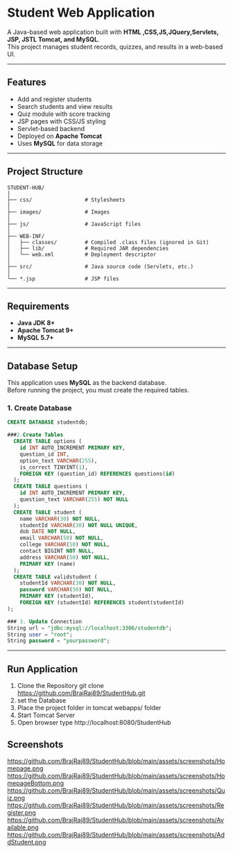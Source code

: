 # Student Web Application
A  Java-based web application built with **HTML ,CSS,JS,JQuery,Servlets, JSP, JSTL Tomcat, and MySQL**.  
This project manages student records, quizzes, and results in a web-based UI.

---
## Features
- Add and register students
- Search students and view results
- Quiz module with score tracking
- JSP pages with CSS/JS styling
- Servlet-based backend
- Deployed on **Apache Tomcat**
- Uses **MySQL** for data storage

---
##  Project Structure
```
STUDENT-HUB/
│
├── css/                 # Stylesheets
│
├── images/              # Images
│
├── js/                  # JavaScript files
│
├── WEB-INF/
│   ├── classes/         # Compiled .class files (ignored in Git)
│   ├── lib/             # Required JAR dependencies
│   └── web.xml          # Deployment descriptor
│
├── src/                 # Java source code (Servlets, etc.)
│
└── *.jsp                # JSP files
```
---
##  Requirements
- **Java JDK 8+**
- **Apache Tomcat 9+**
- **MySQL 5.7+**

---
##  Database Setup

This application uses **MySQL** as the backend database.  
Before running the project, you must create the required tables.

### 1. Create Database
```sql
CREATE DATABASE studentdb;

###2.Create Tables
  CREATE TABLE options (
    id INT AUTO_INCREMENT PRIMARY KEY,
    question_id INT,
    option_text VARCHAR(255),
    is_correct TINYINT(1),
    FOREIGN KEY (question_id) REFERENCES questions(id)
  );
  CREATE TABLE questions (
    id INT AUTO_INCREMENT PRIMARY KEY,
    question_text VARCHAR(255) NOT NULL
  );
  CREATE TABLE student (
    name VARCHAR(30) NOT NULL,
    studentId VARCHAR(30) NOT NULL UNIQUE,
    dob DATE NOT NULL,
    email VARCHAR(50) NOT NULL,
    college VARCHAR(50) NOT NULL,
    contact BIGINT NOT NULL,
    address VARCHAR(50) NOT NULL,
    PRIMARY KEY (name)
  );
  CREATE TABLE validstudent (
    studentId VARCHAR(30) NOT NULL,
    password VARCHAR(50) NOT NULL,
    PRIMARY KEY (studentId),
    FOREIGN KEY (studentId) REFERENCES student(studentId)
);

### 3. Update Connection
String url = "jdbc:mysql://localhost:3306/studentdb";
String user = "root";
String password = "yourpassword";

```
---


## Run Application
 1. Clone the Repository
git clone  https://github.com/BrajRaj89/StudentHub.git
 2. set the Database
 3. Place the project folder in tomcat webapps/ folder
 4. Start Tomcat Server
 5. Open browser type http://localhost:8080/StudentHub
    
## Screenshots

https://github.com/BrajRaj89/StudentHub/blob/main/assets/screenshots/Homepage.png
https://github.com/BrajRaj89/StudentHub/blob/main/assets/screenshots/HomepageBottom.png
https://github.com/BrajRaj89/StudentHub/blob/main/assets/screenshots/Quiz.png
https://github.com/BrajRaj89/StudentHub/blob/main/assets/screenshots/Register.png
https://github.com/BrajRaj89/StudentHub/blob/main/assets/screenshots/Available.png
https://github.com/BrajRaj89/StudentHub/blob/main/assets/screenshots/AddStudent.png



